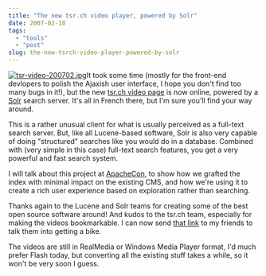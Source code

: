 ```yaml
---
title: "The new tsr.ch video player, powered by Solr"
date: 2007-02-10
tags: 
  - "tools"
  - "post"
slug: the-new-tsrch-video-player-powered-by-solr
---
```


[![tsr-video-200702.jpg](/assets/images/movable-type-blog-archives/tsr-video-200702.jpg)](http://www.tsr.ch/tsr/index.html?siteSect=500000)It took some time (mostly for the front-end devlopers to polish the Ajaxish user interface, I hope you don't find too many bugs in it!), but the new [tsr.ch video page](http://www.tsr.ch/tsr/index.html?siteSect=500000) is now online, powered by a [Solr](http://lucene.apache.org/solr/) search server. It's all in French there, but I'm sure you'll find your way around.

This is a rather unusual client for what is usually perceived as a full-text search server. But, like all Lucene-based software, Solr is also very capable of doing "structured" searches like you would do in a database. Combined with (very simple in this case) full-text search features, you get a very powerful and fast search system.

I will talk about this project at [ApacheCon](http://www.eu.apachecon.com/), to show how we grafted the index with minimal impact on the existing CMS, and how we're using it to create a rich user experience based on exploration rather than searching.

Thanks again to the Lucene and Solr teams for creating some of the best open source software around! And kudos to the tsr.ch team, especially for making the videos bookmarkable. I can now send [that link](http://www.tsr.ch/tsr/index.html?siteSect=500000#page=search;vid=5257968) to my friends to talk them into getting a bike.

The videos are still in RealMedia or Windows Media Player format, I'd much prefer Flash today, but converting all the existing stuff takes a while, so it won't be very soon I guess.
